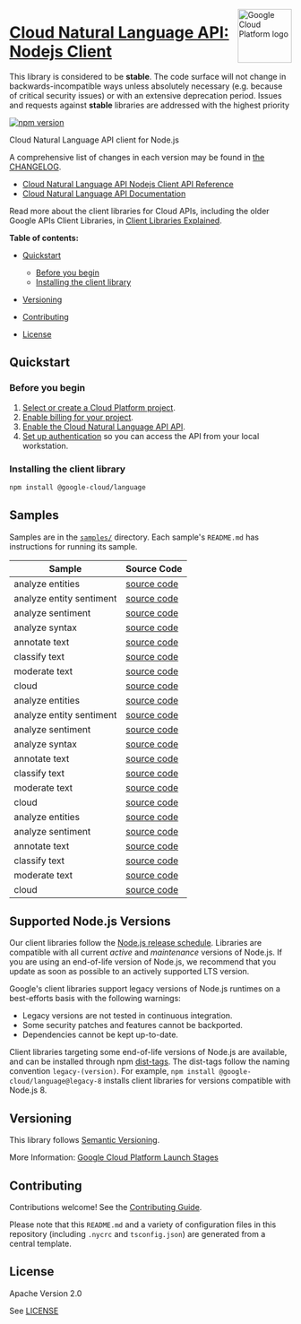 [//]: # "This README.md file is auto-generated, all changes to this file will be lost."
[//]: # "The comments you see below are used to generate those parts of the template in later states."
<img src="https://avatars2.githubusercontent.com/u/2810941?v=3&s=96" alt="Google Cloud Platform logo" title="Google Cloud Platform" align="right" height="96" width="96"/>

# [Cloud Natural Language API: Nodejs Client][homepage]

This library is considered to be **stable**. The code surface will not change in backwards-incompatible ways
unless absolutely necessary (e.g. because of critical security issues) or with
an extensive deprecation period. Issues and requests against **stable** libraries
are addressed with the highest priority

[![npm version](https://img.shields.io/npm/v/@google-cloud/language.svg)](https://www.npmjs.org/package/@google-cloud/language)

Cloud Natural Language API client for Node.js

[//]: # "partials.introduction"

A comprehensive list of changes in each version may be found in
[the CHANGELOG][homepage_changelog].

* [Cloud Natural Language API Nodejs Client API Reference](https://cloud.google.com/nodejs/docs/reference/language/latest)
* [Cloud Natural Language API Documentation](https://cloud.google.com/natural-language/docs)

Read more about the client libraries for Cloud APIs, including the older
Google APIs Client Libraries, in [Client Libraries Explained][explained].

[explained]: https://cloud.google.com/apis/docs/client-libraries-explained

**Table of contents:**

* [Quickstart](#quickstart)
  * [Before you begin](#before-you-begin)
  * [Installing the client library](#installing-the-client-library)

* [Versioning](#versioning)
* [Contributing](#contributing)
* [License](#license)

## Quickstart
### Before you begin

1.  [Select or create a Cloud Platform project][projects].
1.  [Enable billing for your project][billing].
1.  [Enable the Cloud Natural Language API API][enable_api].
1.  [Set up authentication][auth] so you can access the
    API from your local workstation.
### Installing the client library

```bash
npm install @google-cloud/language
```

[//]: # "partials.body"

## Samples

Samples are in the [`samples/`][homepage_samples] directory. Each sample's `README.md` has instructions for running its sample.

| Sample                      | Source Code                       |
| --------------------------- | --------------------------------- |
| analyze entities | [source code](https://github.com/googleapis/google-cloud-node/blob/main/packages/google-cloud-language/samples/generated/v1/language_service.analyze_entities.js) |
| analyze entity sentiment | [source code](https://github.com/googleapis/google-cloud-node/blob/main/packages/google-cloud-language/samples/generated/v1/language_service.analyze_entity_sentiment.js) |
| analyze sentiment | [source code](https://github.com/googleapis/google-cloud-node/blob/main/packages/google-cloud-language/samples/generated/v1/language_service.analyze_sentiment.js) |
| analyze syntax | [source code](https://github.com/googleapis/google-cloud-node/blob/main/packages/google-cloud-language/samples/generated/v1/language_service.analyze_syntax.js) |
| annotate text | [source code](https://github.com/googleapis/google-cloud-node/blob/main/packages/google-cloud-language/samples/generated/v1/language_service.annotate_text.js) |
| classify text | [source code](https://github.com/googleapis/google-cloud-node/blob/main/packages/google-cloud-language/samples/generated/v1/language_service.classify_text.js) |
| moderate text | [source code](https://github.com/googleapis/google-cloud-node/blob/main/packages/google-cloud-language/samples/generated/v1/language_service.moderate_text.js) |
| cloud | [source code](https://github.com/googleapis/google-cloud-node/blob/main/packages/google-cloud-language/samples/generated/v1/snippet_metadata_google.cloud.language.v1.json) |
| analyze entities | [source code](https://github.com/googleapis/google-cloud-node/blob/main/packages/google-cloud-language/samples/generated/v1beta2/language_service.analyze_entities.js) |
| analyze entity sentiment | [source code](https://github.com/googleapis/google-cloud-node/blob/main/packages/google-cloud-language/samples/generated/v1beta2/language_service.analyze_entity_sentiment.js) |
| analyze sentiment | [source code](https://github.com/googleapis/google-cloud-node/blob/main/packages/google-cloud-language/samples/generated/v1beta2/language_service.analyze_sentiment.js) |
| analyze syntax | [source code](https://github.com/googleapis/google-cloud-node/blob/main/packages/google-cloud-language/samples/generated/v1beta2/language_service.analyze_syntax.js) |
| annotate text | [source code](https://github.com/googleapis/google-cloud-node/blob/main/packages/google-cloud-language/samples/generated/v1beta2/language_service.annotate_text.js) |
| classify text | [source code](https://github.com/googleapis/google-cloud-node/blob/main/packages/google-cloud-language/samples/generated/v1beta2/language_service.classify_text.js) |
| moderate text | [source code](https://github.com/googleapis/google-cloud-node/blob/main/packages/google-cloud-language/samples/generated/v1beta2/language_service.moderate_text.js) |
| cloud | [source code](https://github.com/googleapis/google-cloud-node/blob/main/packages/google-cloud-language/samples/generated/v1beta2/snippet_metadata_google.cloud.language.v1beta2.json) |
| analyze entities | [source code](https://github.com/googleapis/google-cloud-node/blob/main/packages/google-cloud-language/samples/generated/v2/language_service.analyze_entities.js) |
| analyze sentiment | [source code](https://github.com/googleapis/google-cloud-node/blob/main/packages/google-cloud-language/samples/generated/v2/language_service.analyze_sentiment.js) |
| annotate text | [source code](https://github.com/googleapis/google-cloud-node/blob/main/packages/google-cloud-language/samples/generated/v2/language_service.annotate_text.js) |
| classify text | [source code](https://github.com/googleapis/google-cloud-node/blob/main/packages/google-cloud-language/samples/generated/v2/language_service.classify_text.js) |
| moderate text | [source code](https://github.com/googleapis/google-cloud-node/blob/main/packages/google-cloud-language/samples/generated/v2/language_service.moderate_text.js) |
| cloud | [source code](https://github.com/googleapis/google-cloud-node/blob/main/packages/google-cloud-language/samples/generated/v2/snippet_metadata_google.cloud.language.v2.json) |


## Supported Node.js Versions

Our client libraries follow the [Node.js release schedule](https://github.com/nodejs/release#release-schedule).
Libraries are compatible with all current _active_ and _maintenance_ versions of
Node.js.
If you are using an end-of-life version of Node.js, we recommend that you update
as soon as possible to an actively supported LTS version.

Google's client libraries support legacy versions of Node.js runtimes on a
best-efforts basis with the following warnings:

* Legacy versions are not tested in continuous integration.
* Some security patches and features cannot be backported.
* Dependencies cannot be kept up-to-date.

Client libraries targeting some end-of-life versions of Node.js are available, and
can be installed through npm [dist-tags](https://docs.npmjs.com/cli/dist-tag).
The dist-tags follow the naming convention `legacy-(version)`.
For example, `npm install @google-cloud/language@legacy-8` installs client libraries
for versions compatible with Node.js 8.

## Versioning

This library follows [Semantic Versioning](http://semver.org/).

More Information: [Google Cloud Platform Launch Stages][launch_stages]

[launch_stages]: https://cloud.google.com/terms/launch-stages

## Contributing

Contributions welcome! See the [Contributing Guide](https://github.com/googleapis/google-cloud-node/blob/main/packages/google-cloud-language/CONTRIBUTING.md).

Please note that this `README.md`
and a variety of configuration files in this repository (including `.nycrc` and `tsconfig.json`)
are generated from a central template.

## License

Apache Version 2.0

See [LICENSE](https://github.com/googleapis/google-cloud-node/blob/main/packages/google-cloud-language/LICENSE)

[shell_img]: https://gstatic.com/cloudssh/images/open-btn.png
[projects]: https://console.cloud.google.com/project
[billing]: https://support.google.com/cloud/answer/6293499#enable-billing
[enable_api]: https://console.cloud.google.com/flows/enableapi?apiid=language.googleapis.com
[auth]: https://cloud.google.com/docs/authentication/external/set-up-adc-local
[homepage_samples]: https://github.com/googleapis/google-cloud-node/blob/main/packages/google-cloud-language/samples
[homepage_changelog]: https://github.com/googleapis/google-cloud-node/blob/main/packages/google-cloud-language/CHANGELOG.md
[homepage]: https://github.com/googleapis/google-cloud-node/blob/main/packages/google-cloud-language
